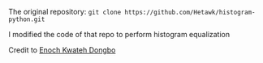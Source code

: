 The original repository: `git clone https://github.com/Hetawk/histogram-python.git`

I modified the code of that repo to perform histogram equalization

Credit to [Enoch Kwateh Dongbo](https://github.com/Hetawk/histogram-python.git)